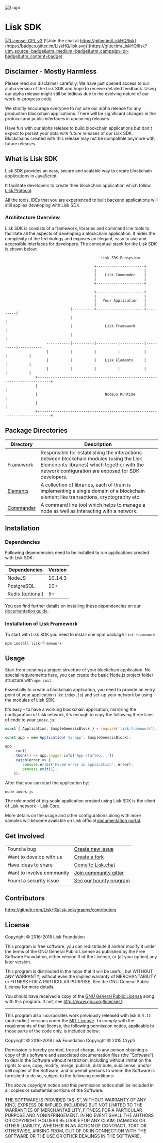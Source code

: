 ![Logo](./docs/assets/banner_sdk.png)

# Lisk SDK

[![License: GPL v3](https://img.shields.io/badge/License-GPL%20v3-blue.svg)](http://www.gnu.org/licenses/gpl-3.0)
[![Join the chat at https://gitter.im/LiskHQ/lisk](https://badges.gitter.im/LiskHQ/lisk.svg)](https://gitter.im/LiskHQ/lisk?utm_source=badge&utm_medium=badge&utm_campaign=pr-badge&utm_content=badge)

## Disclaimer - Mostly Harmless

Please read our disclaimer carefully. We have just opened access to our alpha version of the Lisk SDK and hope to receive detailed feedback. Using our alpha release might still be tedious due to the evolving nature of our work-in-progress code.

We strictly encourage everyone to not use our alpha release for any production blockchain applications. There will be significant changes in the protocol and public interfaces in upcoming releases.

Have fun with our alpha release to build blockchain applications but don't expect to persist your data with future releases of our Lisk SDK. Blockchains created with this release may not be compatible anymore with future releases.

## What is Lisk SDK

Lisk SDK provides an easy, secure and scalable way to create blockchain applications in JavaScript.

It facilitate developers to create their blockchain application which follow [Lisk Protocol](https://lisk.io/documentation/lisk-protocol).

All the tools, IDEs that you are experienced to built backend applications will still applies developing with Lisk SDK.

### Architecture Overview

Lisk SDK is consists of a framework, libraries and command line tools to facilitate all the aspects of developing a blockchain application. It hides the complexity of the technology and exposes an elegant, easy to use and accessible interfaces for developers. The conceptual stack for the Lisk SDK is shown below:

```
                                            Lisk SDK Ecosystem

                                         +----------------------+
                                         |                      |
                                         |    Lisk Commander    |
                                         |                      |
                                         +----------------------+

                                         +----------------------+
                                         |                      |
                                         |   Your Application   |
                                         |                      |
                              |----------+----------------------+----------|
                              |                                            |
                              |               Lisk Framework               |
                              |                                            |
                   -----------|----------|----------|-----------|----------|-----------
                   |          |          |          |           |          |          |
                   |          |          |    Lisk Elements     |          |          |
                   |          |          |          |           |          |          |
              +----------------------------------------------------------------------------+
              |                                                                            |
              |                               NodeJS Runtime                               |
              |                                                                            |
              +----------------------------------------------------------------------------+
```

## Package Directories

| Directory                | Description                                                                                                                                                                                  |
| ------------------------ | -------------------------------------------------------------------------------------------------------------------------------------------------------------------------------------------- |
| [Framework](./framework) | Responsible for establishing the interactions between blockchain modules (using the Lisk Elemenents libraries) which together with the network configuration are exposed for SDK developers. |
| [Elements](./elements)   | A collection of libraries, each of them is implementing a single domain of a blockchain element like transactions, cryptography etc.                                                         |
| [Commander](./commander) | A command line tool which helps to manage a node as well as interacting with a network.                                                                                                      |

## Installation

### Dependencies

Following dependencies need to be installed to run applications created with Lisk SDK:

| Dependencies     | Version |
| ---------------- | ------- |
| NodeJS           | 10.14.3 |
| PostgreSQL       | 10+     |
| Redis (optional) | 5+      |

You can find further details on installing these dependencies on our [documentation guide](https://lisk.io/documentation/lisk-core/setup/source#pre-install).

### Installation of Lisk Framework

To start with Lisk SDK you need to install one npm package `lisk-framework`:

```
npm install lisk-framework
```

## Usage

Start from creating a project structure of your blockchain application. No special requirements here, you can create the basic Node.js project folder structure with `npm init`.

Essentially to create a blockchain application, you need to provide an entry point of your application (like `index.js`) and set-up your network by using the modules of Lisk SDK.

It's easy - to have a working blockchain application, mirroring the configuration of Lisk network, it's enough to copy the following three lines of code to your `index.js`:

```js
const { Application, SampleGenesisBlock } = require('lisk-framework');

const app = new Application('my-app', SampleGenesisBlock);

app
	.run()
	.then(() => app.logger.info('App started...'))
	.catch(error => {
		console.error('Faced error in application', error);
		process.exit(1);
	});
```

After that you can start the application by:

```
node index.js
```

The role model of big-scale application created using Lisk SDK is the client of Lisk network - [Lisk Core](https://github.com/liskhq/lisk-sdk/lisk).

More details on the usage and other configurations along with more samples will become available on Lisk official [documentation portal](http://docs.lisk.io).

## Get Involved

|                           |                                                                                                                                  |
| ------------------------- | -------------------------------------------------------------------------------------------------------------------------------- |
| Found a bug               | [Create new issue](https://github.com/LiskHQ/lisk/issues/new)                                                                    |
| Want to develop with us   | [Create a fork](https://github.com/LiskHQ/lisk/fork)                                                                             |
| Have ideas to share       | [Come to Lisk.chat](http://lisk.chat)                                                                                            |
| Want to involve community | [Join community gitter](https://gitter.im/LiskHQ/lisk?utm_source=badge&utm_medium=badge&utm_campaign=pr-badge&utm_content=badge) |
| Found a security issue    | [See our bounty program](https://blog.lisk.io/announcing-lisk-bug-bounty-program-5895bdd46ed4)                                   |

## Contributors

https://github.com/LiskHQ/lisk-sdk/graphs/contributors

## License

Copyright © 2016-2018 Lisk Foundation

This program is free software: you can redistribute it and/or modify it under the terms of the GNU General Public License as published by the Free Software Foundation, either version 3 of the License, or (at your option) any later version.

This program is distributed in the hope that it will be useful, but WITHOUT ANY WARRANTY; without even the implied warranty of MERCHANTABILITY or FITNESS FOR A PARTICULAR PURPOSE. See the GNU General Public License for more details.

You should have received a copy of the [GNU General Public License](https://github.com/LiskHQ/lisk/tree/master/LICENSE) along with this program. If not, see <http://www.gnu.org/licenses/>.

---

This program also incorporates work previously released with lisk `0.9.11` (and earlier) versions under the [MIT License](https://opensource.org/licenses/MIT). To comply with the requirements of that license, the following permission notice, applicable to those parts of the code only, is included below:

Copyright © 2016-2018 Lisk Foundation
Copyright © 2015 Crypti

Permission is hereby granted, free of charge, to any person obtaining a copy of this software and associated documentation files (the "Software"), to deal in the Software without restriction, including without limitation the rights to use, copy, modify, merge, publish, distribute, sublicense, and/or sell copies of the Software, and to permit persons to whom the Software is furnished to do so, subject to the following conditions:

The above copyright notice and this permission notice shall be included in all copies or substantial portions of the Software.

THE SOFTWARE IS PROVIDED "AS IS", WITHOUT WARRANTY OF ANY KIND, EXPRESS OR IMPLIED, INCLUDING BUT NOT LIMITED TO THE WARRANTIES OF MERCHANTABILITY, FITNESS FOR A PARTICULAR PURPOSE AND NONINFRINGEMENT. IN NO EVENT SHALL THE AUTHORS OR COPYRIGHT HOLDERS BE LIABLE FOR ANY CLAIM, DAMAGES OR OTHER LIABILITY, WHETHER IN AN ACTION OF CONTRACT, TORT OR OTHERWISE, ARISING FROM, OUT OF OR IN CONNECTION WITH THE SOFTWARE OR THE USE OR OTHER DEALINGS IN THE SOFTWARE.
